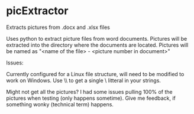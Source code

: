 # picExtractor
Extracts pictures from .docx and .xlsx files

Uses python to extract picture files from word documents. Pictures will be extracted into the directory where the documents are located. Pictures will be named as "\<name of the file> - \<picture number in document>"

Issues:

Currently configured for a Linux file structure, will need to be modified to work on Windows. Use \\\\ to get a single \ litteral in your strings.

Might not get all the pictures? I had some issues pulling 100% of the pictures when testing (only happens sometime). Give me feedback, if something wonky (technical term) happens.
